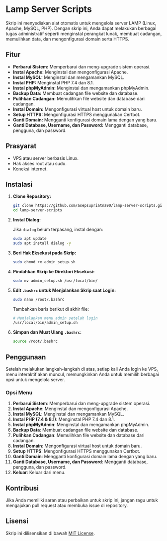 # Lamp Server Scripts

Skrip ini menyediakan alat otomatis untuk mengelola server LAMP (Linux, Apache, MySQL, PHP). Dengan skrip ini, Anda dapat melakukan berbagai tugas administratif seperti menginstal perangkat lunak, membuat cadangan, memulihkan data, dan mengonfigurasi domain serta HTTPS.

## Fitur

- **Perbarui Sistem:** Memperbarui dan meng-upgrade sistem operasi.
- **Instal Apache:** Menginstal dan mengonfigurasi Apache.
- **Instal MySQL:** Menginstal dan mengamankan MySQL.
- **Instal PHP:** Menginstal PHP 7.4 dan 8.1.
- **Instal phpMyAdmin:** Menginstal dan mengamankan phpMyAdmin.
- **Backup Data:** Membuat cadangan file website dan database.
- **Pulihkan Cadangan:** Memulihkan file website dan database dari cadangan.
- **Instal Domain:** Mengonfigurasi virtual host untuk domain baru.
- **Setup HTTPS:** Mengonfigurasi HTTPS menggunakan Certbot.
- **Ganti Domain:** Mengganti konfigurasi domain lama dengan yang baru.
- **Ganti Database, Username, dan Password:** Mengganti database, pengguna, dan password.

## Prasyarat

- VPS atau server berbasis Linux.
- Hak akses root atau sudo.
- Koneksi internet.

## Instalasi

1. **Clone Repository:**

   ```bash
   git clone https://github.com/asepsupriatna90/lamp-server-scripts.git
   cd lamp-server-scripts
   ```

2. **Instal Dialog:**

   Jika `dialog` belum terpasang, instal dengan:

   ```bash
   sudo apt update
   sudo apt install dialog -y
   ```

3. **Beri Hak Eksekusi pada Skrip:**

   ```bash
   sudo chmod +x admin_setup.sh
   ```

4. **Pindahkan Skrip ke Direktori Eksekusi:**

   ```bash
   sudo mv admin_setup.sh /usr/local/bin/
   ```

5. **Edit `.bashrc` untuk Menjalankan Skrip saat Login:**

   ```bash
   sudo nano /root/.bashrc
   ```

   Tambahkan baris berikut di akhir file:

   ```bash
   # Menjalankan menu admin setelah login
   /usr/local/bin/admin_setup.sh
   ```

6. **Simpan dan Muat Ulang `.bashrc`:**

   ```bash
   source /root/.bashrc
   ```

## Penggunaan

Setelah melakukan langkah-langkah di atas, setiap kali Anda login ke VPS, menu interaktif akan muncul, memungkinkan Anda untuk memilih berbagai opsi untuk mengelola server.

### Opsi Menu

1. **Perbarui Sistem**: Memperbarui dan meng-upgrade sistem operasi.
2. **Instal Apache**: Menginstal dan mengonfigurasi Apache.
3. **Instal MySQL**: Menginstal dan mengamankan MySQL.
4. **Instal PHP (7.4 & 8.1)**: Menginstal PHP 7.4 dan 8.1.
5. **Instal phpMyAdmin**: Menginstal dan mengamankan phpMyAdmin.
6. **Backup Data**: Membuat cadangan file website dan database.
7. **Pulihkan Cadangan**: Memulihkan file website dan database dari cadangan.
8. **Instal Domain**: Mengonfigurasi virtual host untuk domain baru.
9. **Setup HTTPS**: Mengonfigurasi HTTPS menggunakan Certbot.
10. **Ganti Domain**: Mengganti konfigurasi domain lama dengan yang baru.
11. **Ganti Database, Username, dan Password**: Mengganti database, pengguna, dan password.
12. **Keluar**: Keluar dari menu.

## Kontribusi

Jika Anda memiliki saran atau perbaikan untuk skrip ini, jangan ragu untuk mengajukan pull request atau membuka issue di repository.

## Lisensi

Skrip ini dilisensikan di bawah [MIT License](LICENSE).

```

